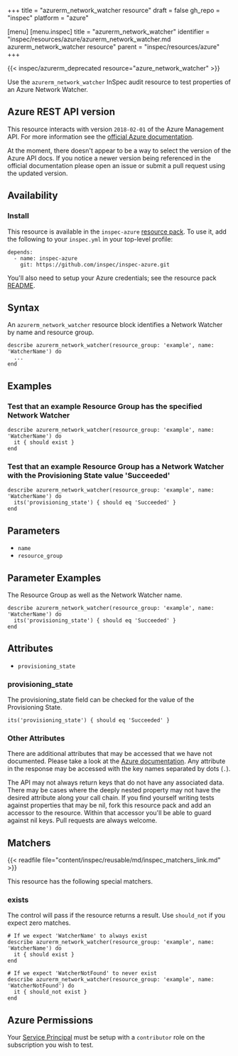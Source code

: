 +++
title = "azurerm_network_watcher resource"
draft = false
gh_repo = "inspec"
platform = "azure"

[menu]
  [menu.inspec]
    title = "azurerm_network_watcher"
    identifier = "inspec/resources/azure/azurerm_network_watcher.md azurerm_network_watcher resource"
    parent = "inspec/resources/azure"
+++

{{< inspec/azurerm_deprecated resource="azure_network_watcher" >}}

Use the `azurerm_network_watcher` InSpec audit resource to test properties of an Azure
Network Watcher.

## Azure REST API version

This resource interacts with version `2018-02-01` of the Azure Management API.
For more information see the [official Azure documentation](https://docs.microsoft.com/en-us/rest/api/network-watcher/networkwatchers/get).

At the moment, there doesn't appear to be a way to select the version of the
Azure API docs. If you notice a newer version being referenced in the official
documentation please open an issue or submit a pull request using the updated
version.

## Availability

### Install

This resource is available in the `inspec-azure` [resource
pack](/inspec/glossary/#resource-pack). To use it, add the
following to your `inspec.yml` in your top-level profile:

    depends:
      - name: inspec-azure
        git: https://github.com/inspec/inspec-azure.git

You'll also need to setup your Azure credentials; see the resource pack
[README](https://github.com/inspec/inspec-azure#inspec-for-azure).

## Syntax

An `azurerm_network_watcher` resource block identifies a Network Watcher by name and
resource group.

    describe azurerm_network_watcher(resource_group: 'example', name: 'WatcherName') do
      ...
    end

## Examples

### Test that an example Resource Group has the specified Network Watcher

    describe azurerm_network_watcher(resource_group: 'example', name: 'WatcherName') do
      it { should exist }
    end

### Test that an example Resource Group has a Network Watcher with the Provisioning State value 'Succeeded'

    describe azurerm_network_watcher(resource_group: 'example', name: 'WatcherName') do
      its('provisioning_state') { should eq 'Succeeded' }
    end

## Parameters

- `name`
- `resource_group`

## Parameter Examples

The Resource Group as well as the Network Watcher name.

    describe azurerm_network_watcher(resource_group: 'example', name: 'WatcherName') do
      its('provisioning_state') { should eq 'Succeeded' }
    end

## Attributes

- `provisioning_state`

### provisioning_state

The provisioning_state field can be checked for the value of the Provisioning State.

    its('provisioning_state') { should eq 'Succeeded' }

### Other Attributes

There are additional attributes that may be accessed that we have not
documented. Please take a look at the [Azure documentation](#azure-rest-api-version).
Any attribute in the response may be accessed with the key names separated by
dots (`.`).

The API may not always return keys that do not have any associated data. There
may be cases where the deeply nested property may not have the desired
attribute along your call chain. If you find yourself writing tests against
properties that may be nil, fork this resource pack and add an accessor to the
resource. Within that accessor you'll be able to guard against nil keys. Pull
requests are always welcome.

## Matchers

{{< readfile file="content/inspec/reusable/md/inspec_matchers_link.md" >}}

This resource has the following special matchers.

### exists

The control will pass if the resource returns a result. Use `should_not` if you expect
zero matches.

    # If we expect 'WatcherName' to always exist
    describe azurerm_network_watcher(resource_group: 'example', name: 'WatcherName') do
      it { should exist }
    end

    # If we expect 'WatcherNotFound' to never exist
    describe azurerm_network_watcher(resource_group: 'example', name: 'WatcherNotFound') do
      it { should_not exist }
    end

## Azure Permissions

Your [Service
Principal](https://docs.microsoft.com/en-us/azure/azure-resource-manager/resource-group-create-service-principal-portal)
must be setup with a `contributor` role on the subscription you wish to test.
